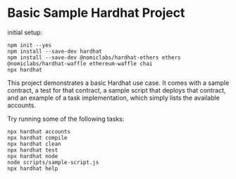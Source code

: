 # Basic Sample Hardhat Project

initial setup: 

```shell
npm init --yes
npm install --save-dev hardhat
npm install --save-dev @nomiclabs/hardhat-ethers ethers @nomiclabs/hardhat-waffle ethereum-waffle chai
npx hardhat
```

This project demonstrates a basic Hardhat use case. It comes with a sample contract, a test for that contract, a sample script that deploys that contract, and an example of a task implementation, which simply lists the available accounts.

Try running some of the following tasks:

```shell
npx hardhat accounts
npx hardhat compile
npx hardhat clean
npx hardhat test
npx hardhat node
node scripts/sample-script.js
npx hardhat help
```
